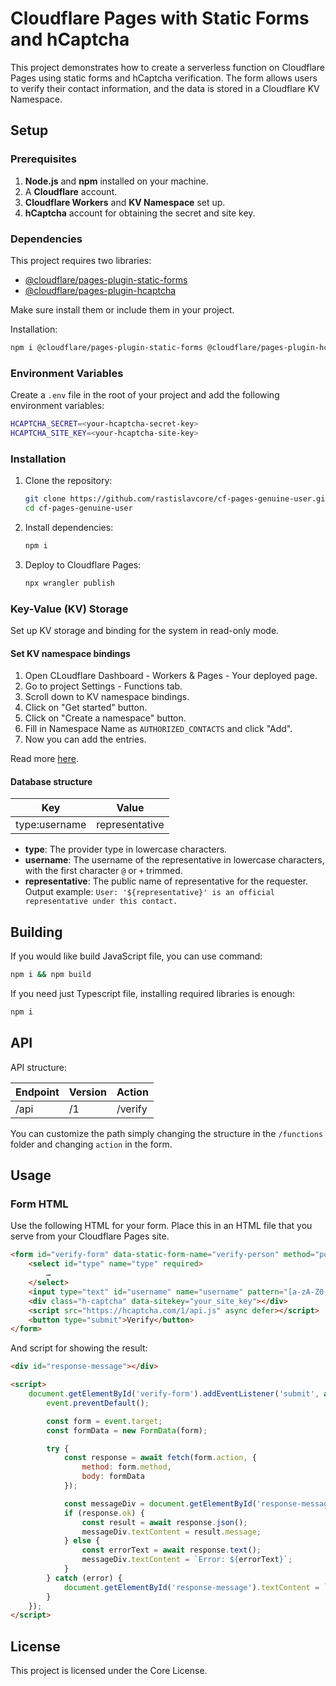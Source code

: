 # Cloudflare Pages with Static Forms and hCaptcha

This project demonstrates how to create a serverless function on Cloudflare Pages using static forms and hCaptcha verification. The form allows users to verify their contact information, and the data is stored in a Cloudflare KV Namespace.

## Setup

### Prerequisites

1. **Node.js** and **npm** installed on your machine.
2. A **Cloudflare** account.
3. **Cloudflare Workers** and **KV Namespace** set up.
4. **hCaptcha** account for obtaining the secret and site key.

### Dependencies

This project requires two libraries:

- [@cloudflare/pages-plugin-static-forms](https://www.npmjs.com/package/@cloudflare/pages-plugin-static-forms)
- [@cloudflare/pages-plugin-hcaptcha](https://www.npmjs.com/package/@cloudflare/pages-plugin-hcaptcha)

Make sure install them or include them in your project.

Installation:

```sh
npm i @cloudflare/pages-plugin-static-forms @cloudflare/pages-plugin-hcaptcha
```

### Environment Variables

Create a `.env` file in the root of your project and add the following environment variables:

```sh
HCAPTCHA_SECRET=<your-hcaptcha-secret-key>
HCAPTCHA_SITE_KEY=<your-hcaptcha-site-key>
```

### Installation

1. Clone the repository:

    ```bash
    git clone https://github.com/rastislavcore/cf-pages-genuine-user.git
    cd cf-pages-genuine-user
    ```

2. Install dependencies:

    ```bash
    npm i
    ```

3. Deploy to Cloudflare Pages:

    ```bash
    npx wrangler publish
    ```

### Key-Value (KV) Storage

Set up KV storage and binding for the system in read-only mode.

#### Set KV namespace bindings

1. Open CLoudflare Dashboard - Workers & Pages - Your deployed page.
2. Go to project Settings - Functions tab.
3. Scroll down to KV namespace bindings.
4. Click on "Get started" button.
5. Click on "Create a namespace" button.
6. Fill in Namespace Name as `AUTHORIZED_CONTACTS` and click "Add".
7. Now you can add the entries.

Read more [here](https://developers.cloudflare.com/pages/functions/bindings/#kv-namespaces).

#### Database structure

Key | Value
--- | ---
type:username | representative

- **type**: The provider type in lowercase characters.
- **username**: The username of the representative in lowercase characters, with the first character `@` or `+` trimmed.
- **representative**: The public name of representative for the requester. Output example: `User: '${representative}' is an official representative under this contact.`

## Building

If you would like build JavaScript file, you can use command:

```sh
npm i && npm build
```

If you need just Typescript file, installing required libraries is enough:

```sh
npm i
```

## API

API structure:

Endpoint | Version | Action
--- | --- | ---
/api | /1 | /verify

You can customize the path simply changing the structure in the `/functions` folder and changing `action` in the form.

## Usage

### Form HTML

Use the following HTML for your form. Place this in an HTML file that you serve from your Cloudflare Pages site.

```html
<form id="verify-form" data-static-form-name="verify-person" method="post" action="/api/1/verify">
    <select id="type" name="type" required>
        …
    </select>
    <input type="text" id="username" name="username" pattern="[a-zA-Z0-9%_@.+\-]+" title="Insert valid username without any prefixes or suffixes." required />
    <div class="h-captcha" data-sitekey="your_site_key"></div>
    <script src="https://hcaptcha.com/1/api.js" async defer></script>
    <button type="submit">Verify</button>
</form>
```

And script for showing the result:

```html
<div id="response-message"></div>

<script>
    document.getElementById('verify-form').addEventListener('submit', async (event) => {
        event.preventDefault();

        const form = event.target;
        const formData = new FormData(form);

        try {
            const response = await fetch(form.action, {
                method: form.method,
                body: formData
            });

            const messageDiv = document.getElementById('response-message');
            if (response.ok) {
                const result = await response.json();
                messageDiv.textContent = result.message;
            } else {
                const errorText = await response.text();
                messageDiv.textContent = `Error: ${errorText}`;
            }
        } catch (error) {
            document.getElementById('response-message').textContent = `Error: ${error.message}`;
        }
    });
</script>
```

## License

This project is licensed under the Core License.
